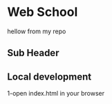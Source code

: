 # Web School
hellow from my repo

## Sub Header

## Local development

1-open index.html in your browser

